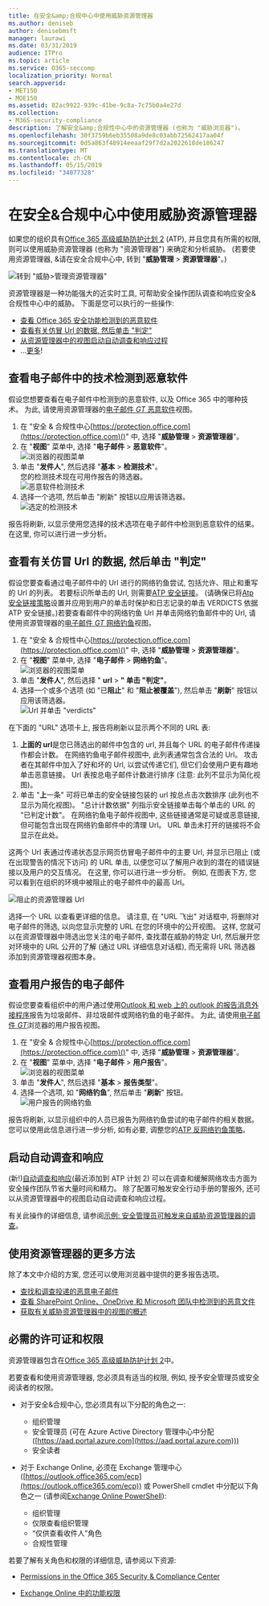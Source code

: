 ```yaml
---
title: 在安全&amp;合规中心中使用威胁资源管理器
ms.author: deniseb
author: denisebmsft
manager: laurawi
ms.date: 03/31/2019
audience: ITPro
ms.topic: article
ms.service: O365-seccomp
localization_priority: Normal
search.appverid:
- MET150
- MOE150
ms.assetid: 82ac9922-939c-41be-9c8a-7c75b0a4e27d
ms.collection:
- M365-security-compliance
description: 了解安全&amp;合规性中心中的资源管理器 (也称为 "威胁浏览器")。
ms.openlocfilehash: 30f3759b6eb35508a9de8c03abb72562417aa04f
ms.sourcegitcommit: 0d5a863f48914eeaaf29f7d2a2022618de186247
ms.translationtype: MT
ms.contentlocale: zh-CN
ms.lasthandoff: 05/15/2019
ms.locfileid: "34077328"
---
```

# <a name="use-threat-explorer-in-the-security-amp-compliance-center"></a>在安全&amp;合规中心中使用威胁资源管理器

如果您的组织具有[Office 365 高级威胁防护计划 2](office-365-ti.md) (ATP), 并且您具有所需的权限, 则可以使用威胁资源管理器 (也称为 "资源管理器") 来确定和分析威胁。 (若要使用资源管理器, &amp;请在安全合规中心中, 转到 "**威胁管理** \> **资源管理器**"。)

![转到 "威胁\>管理资源管理器"](media/cab32fa2-66f1-4ad5-bc1d-2bac4dbeb48c.png)

资源管理器是一种功能强大的近实时工具, 可帮助安全操作团队调查和响应安全&amp;合规性中心中的威胁。 下面是您可以执行的一些操作:
- [查看 Office 365 安全功能检测到的恶意软件](#see-malware-detected-in-email-by-technology)
- [查看有关仿冒 Url 的数据, 然后单击 "判定"](#view-data-about-phishing-urls-and-click-verdict)
- [从资源管理器中的视图启动自动调查和响应过程](#start-automated-investigation-and-response)
- ...[更多](#more-ways-to-use-explorer)!

## <a name="see-malware-detected-in-email-by-technology"></a>查看电子邮件中的技术检测到恶意软件

假设您想要查看在电子邮件中检测到的恶意软件, 以及 Office 365 中的哪种技术。 为此, 请使用资源管理器的[电子邮件 _GT_ 恶意软件](threat-explorer-views.md#email--malware)视图。

1. 在 "安全 & 合规性中心[https://protection.office.com](https://protection.office.com)()" 中, 选择 "**威胁管理** > **资源管理器**"。
2. 在 "**视图**" 菜单中, 选择 "**电子邮件** > **恶意软件**"。<br/>![浏览器的视图菜单](media/ExplorerViewEmailMalwareMenu.png)<br/>
3. 单击 "**发件人**", 然后选择 "**基本** > **检测技术**"。<br/>您的检测技术现在可用作报告的筛选器。<br/>![恶意软件检测技术](media/ExplorerEmailMalwareDetectionTech.png)<br/> 
4. 选择一个选项, 然后单击 "刷新" 按钮以应用该筛选器。<br/>![选定的检测技术](media/ExplorerEmailMalwareDetectionTechATP.png)<br/> 

报告将刷新, 以显示使用您选择的技术选项在电子邮件中检测到恶意软件的结果。 在这里, 你可以进行进一步分析。

## <a name="view-data-about-phishing-urls-and-click-verdict"></a>查看有关仿冒 Url 的数据, 然后单击 "判定"

假设您要查看通过电子邮件中的 Url 进行的网络钓鱼尝试, 包括允许、阻止和重写的 Url 的列表。  若要标识所单击的 Url, 则需要[ATP 安全链接](atp-safe-links.md)。 (请确保已将[Atp 安全链接策略](set-up-atp-safe-links-policies.md)设置并应用到用户的单击时保护和日志记录的单击 VERDICTS 依据 ATP 安全链接。)若要查看邮件中的网络钓鱼 Url 并单击网络钓鱼邮件中的 Url, 请使用资源管理器的[电子邮件 _GT_ 网络钓鱼](threat-explorer-views.md#email--phish)视图。

1. 在 "安全 & 合规性中心[https://protection.office.com](https://protection.office.com)()" 中, 选择 "**威胁管理** > **资源管理器**"。
2. 在 "**视图**" 菜单中, 选择 "**电子邮件** > **网络钓鱼**"。<br/>![浏览器的视图菜单](media/ExplorerViewEmailPhishMenu.png)<br/>
3. 单击 "**发件人**", 然后选择 " **url** > **" 单击 "判定"**。
4. 选择一个或多个选项 (如 "已**阻止**" 和 "**阻止被覆盖**"), 然后单击 "**刷新**" 按钮以应用该筛选器。<br/>![Url 并单击 "verdicts"](media/ThreatExplorerEmailPhishClickVerdictOptions.png)<br/>

在下面的 "URL" 选项卡上, 报告将刷新以显示两个不同的 URL 表:
1. **上面的 url**是您已筛选出的邮件中包含的 url, 并且每个 URL 的电子邮件传递操作都会计数。 在网络钓鱼电子邮件视图中, 此列表通常包含合法的 Url。 攻击者在其邮件中加入了好和坏的 Url, 以尝试传递它们, 但它们会使用户更有趣地单击恶意链接。 Url 表按总电子邮件计数进行排序 (注意: 此列不显示为简化视图)。
2. 单击 "**上**一条" 可将已单击的安全链接包装的 url 按总点击次数排序 (此列也不显示为简化视图)。 "总计计数依据" 列指示安全链接单击每个单击的 URL 的 "已判定计数"。 在网络钓鱼电子邮件视图中, 这些链接通常是可疑或恶意链接, 但可能包含出现在网络钓鱼邮件中的清理 Url。 URL 单击未打开的链接将不会显示在此处。

这两个 Url 表通过传递状态显示网页仿冒电子邮件中的主要 Url, 并显示已阻止 (或在出现警告的情况下访问) 的 URL 单击, 以便您可以了解用户收到的潜在的错误链接以及用户的交互情况。 在这里, 你可以进行进一步分析。 例如, 在图表下方, 您可以看到在组织的环境中被阻止的电子邮件中的最高 Url。 

![阻止的资源管理器 Url](media/ExplorerPhishClickVerdictURLs.png) 

选择一个 URL 以查看更详细的信息。 请注意, 在 "URL 飞出" 对话框中, 将删除对电子邮件的筛选, 以向您显示完整的 URL 在您的环境中的公开视图。 这样, 您就可以在资源管理器中筛选出您关注的电子邮件, 查找潜在威胁的特定 Url, 然后展开您对环境中的 URL 公开的了解 (通过 URL 详细信息对话框), 而无需将 URL 筛选器添加到资源管理器视图本身。

## <a name="review-email-messages-reported-by-users"></a>查看用户报告的电子邮件

假设您要查看组织中的用户通过使用[Outlook 和 web 上的 outlook 的报告消息外接程序](enable-the-report-message-add-in.md)报告为垃圾邮件、非垃圾邮件或网络钓鱼的电子邮件。 为此, 请使用[电子邮件 _GT_](threat-explorer-views.md#email--user-reported)浏览器的用户报告视图。

1. 在 "安全 & 合规性中心[https://protection.office.com](https://protection.office.com)()" 中, 选择 "**威胁管理** > **资源管理器**"。
2. 在 "**视图**" 菜单中, 选择 "**电子邮件** > **用户报告**"。<br/>![浏览器的视图菜单](media/ExplorerViewMenuEmailUserReported.png)<br/>
3. 单击 "**发件人**", 然后选择 "**基本** > **报告类型**"。
4. 选择一个选项, 如 "**网络钓鱼**", 然后单击 "**刷新**" 按钮。 <br/>![用户报告的网络钓鱼](media/EmailUserReportedReportType.png)<br/> 

报告将刷新, 以显示组织中的人员已报告为网络钓鱼尝试的电子邮件的相关数据。 您可以使用此信息进行进一步分析, 如有必要, 调整您的[ATP 反网络钓鱼策略](set-up-anti-phishing-policies.md)。

## <a name="start-automated-investigation-and-response"></a>启动自动调查和响应

(新!)[自动调查和响应](automated-investigation-response-office.md)(最近添加到 ATP 计划 2) 可以在调查和缓解网络攻击方面为安全操作团队节省大量时间和精力。 除了配置可触发安全行动手册的警报外, 还可以从资源管理器中的视图启动自动调查和响应过程。 

有关此操作的详细信息, 请参阅[示例: 安全管理员可触发来自威胁资源管理器的调查](automated-investigation-response-office.md#example-a-security-administrator-triggers-an-investigation-from-threat-explorer)。

## <a name="more-ways-to-use-explorer"></a>使用资源管理器的更多方法

除了本文中介绍的方案, 您还可以使用浏览器中提供的更多报告选项。 
- [查找和调查投递的恶意电子邮件](investigate-malicious-email-that-was-delivered.md)
- [查看 SharePoint Online、OneDrive 和 Microsoft 团队中检测到的恶意文件](malicious-files-detected-in-spo-odb-or-teams.md)
- [获取有关威胁资源管理器中的视图的概述](threat-explorer-views.md)

## <a name="required-licenses-and-permissions"></a>必需的许可证和权限

资源管理器包含在[Office 365 高级威胁防护计划 2](office-365-ti.md)中。 

若要查看和使用资源管理器, 您必须具有适当的权限, 例如, 授予安全管理员或安全阅读者的权限。 

- 对于安全&amp;合规中心, 您必须具有以下分配的角色之一:
    - 组织管理
    - 安全管理员 (可在 Azure Active Directory 管理中心中分配 ([https://aad.portal.azure.com](https://aad.portal.azure.com)))
    - 安全读者

- 对于 Exchange Online, 必须在 Exchange 管理中心 ([https://outlook.office365.com/ecp](https://outlook.office365.com/ecp)) 或 PowerShell cmdlet 中分配以下角色之一 (请参阅[Exchange Online PowerShell](https://docs.microsoft.com/powershell/exchange/exchange-online/exchange-online-powershell?view=exchange-ps)):
    - 组织管理
    - 仅限查看组织管理
    - “仅供查看收件人”角色
    - 合规性管理

若要了解有关角色和权限的详细信息, 请参阅以下资源:

- [Permissions in the Office 365 Security &amp; Compliance Center](permissions-in-the-security-and-compliance-center.md)

- [Exchange Online 中的功能权限](https://docs.microsoft.com/exchange/permissions-exo/feature-permissions)
  
